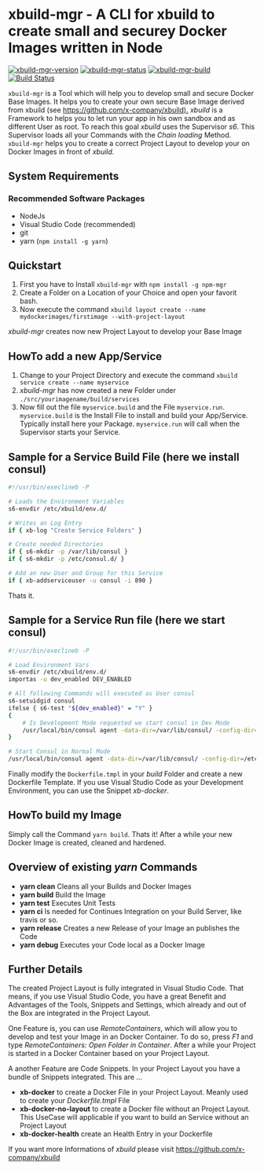# xbuild-mgr - A CLI for xbuild to create small and securey Docker Images written in Node

[![xbuild-mgr-version](https://img.shields.io/badge/Version-0.5.2-brightgreen.svg?style=flat)](https://www.npmjs.com/package/xbuild-mgr/v/0.5.2)
[![xbuild-mgr-status](https://img.shields.io/badge/Status-development%201-brightgreen.svg?style=flat)](https://github.com/x-company/xbuild-mgr#status)
[![xbuild-mgr-build](https://img.shields.io/badge/Builds-13-brightgreen.svg?style=flat)](https://github.com/x-company/xbuild-mgr#status)
[![Build Status](https://travis-ci.org/x-company/xbuild-mgr.svg?branch=master)](https://travis-ci.org/x-company/xbuild-mgr)

`xbuild-mgr` is a Tool which will help you to develop small and secure Docker Base Images. It helps you to create your own secure Base Image derived from xbuild (see <https://github.com/x-company/xbuild).> *xbuild* is a Framework to helps you to let run your app in his own sandbox and as different User as root. To reach this goal *xbuild* uses the Supervisor *s6*. This Supervisor loads all your Commands with the *Chain loading* Method. `xbuild-mgr` helps you to create a correct Project Layout to develop your on Docker Images in front of *xbuild*.

## System Requirements

### Recommended Software Packages

- NodeJs
- Visual Studio Code (recommended)
- git
- yarn (`npm install -g yarn`)

## Quickstart

1. First you have to Install `xbuild-mgr` with `npm install -g npm-mgr`
2. Create a Folder on a Location of your Choice and open your favorit bash.
3. Now execute the command `xbuild layout create --name mydockerimages/firstimage --with-project-layout`

*xbuild-mgr* creates now new Project Layout to develop your Base Image

## HowTo add a new App/Service

1. Change to your Project Directory and execute the command `xbuild service create --name myservice`
2. *xbuild-mgr* has now created a new Folder under `./src/yourimagename/build/services`
3. Now fill out the file `myservice.build` and the File `myservice.run`. `myservice.build` is the Install File to install and build your App/Service. Typically install here your Package. `myservice.run` will call when the Supervisor starts your Service.

## Sample for a Service Build File (here we install consul)

```bash
#!/usr/bin/execlineb -P

# Loads the Environment Variables
s6-envdir /etc/xbuild/env.d/

# Writes an Log Entry
if { xb-log "Create Service Folders" }

# Create needed Directories
if { s6-mkdir -p /var/lib/consul }
if { s6-mkdir -p /etc/consul.d/ }

# Add an new User and Group for this Service
if { xb-addserviceuser -u consul -i 890 }
```

Thats it.

## Sample for a Service Run file (here we start consul)

```bash
#!/usr/bin/execlineb -P

# Load Environment Vars
s6-envdir /etc/xbuild/env.d/
importas -u dev_enabled DEV_ENABLED

# All following Commands will executed as User consul
s6-setuidgid consul
ifelse { s6-test "${dev_enabled}" = "Y" }
{
    # Is Development Mode requested we start consul in Dev Mode
    /usr/local/bin/consul agent -data-dir=/var/lib/consul/ -config-dir=/etc/consul.d/ -pid-file=/tmp/consul.pid -enable-local-script-checks -dev
}

# Start Consul in Normal Mode
/usr/local/bin/consul agent -data-dir=/var/lib/consul/ -config-dir=/etc/consul.d/ -pid-file=/tmp/consul.pid -enable-local-script-checks

```

Finally modify the `Dockerfile.tmpl` in your *build* Folder and create a new Dockerfile Template. If you use Visual Studio Code as your Development Environment, you can use the Snippet *xb-docker*.

## HowTo build my Image

Simply call the Command `yarn build`. Thats it! After a while your new Docker Image is created, cleaned and hardened.

## Overview of existing *yarn* Commands

- **yarn clean** Cleans all your Builds and Docker Images
- **yarn build** Build the Image
- **yarn test** Executes Unit Tests
- **yarn ci** Is needed for Continues Integration on your Build Server, like travis or so.
- **yarn release** Creates a new Release of your Image an publishes the Code
- **yarn debug** Executes your Code local as a Docker Image

## Further Details

The created Project Layout is fully integrated in Visual Studio Code. That means, if you use Visual Studio Code, you have a great Benefit and Advantages of the Tools, Snippets and Settings, which already and out of the Box are integrated in the Project Layout.

One Feature is, you can use *RemoteContainers*, which will allow you to develop and test your Image in an Docker Container. To do so, press *F1* and type *RemoteContainers: Open Folder in Container*. After a while your Project is started in a Docker Container based on your Project Layout.

A another Feature are Code Snippets. In your Project Layout you have a bundle of Snippets integrated. This are ...

- **xb-docker** to create a Docker File in your Project Layout. Meanly used to create your *Dockerfile.tmpl* File
- **xb-docker-no-layout** to create a Docker file without an Project Layout. This UseCase will applicable if you want to build an Service without an Project Layout
- **xb-docker-health** create an Health Entry in your Dockerfile

If you want more Informations of *xbuild* please visit <https://github.com/x-company/xbuild>
